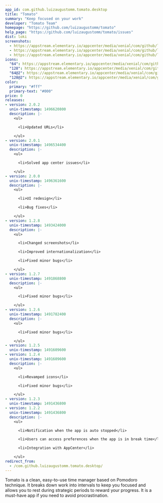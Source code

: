 ```yaml
---
app_id: com.github.luizaugustomm.tomato.desktop
title: "Tomato"
summary: "Keep focused on your work"
developer: "Tomato Team"
homepage: "https://github.com/luizaugustomm/tomato"
help_page: "https://github.com/luizaugustomm/tomato/issues"
dist: loki
screenshots:
  - https://appstream.elementary.io/appcenter/media/xenial/com/github/luizaugustomm.tomato.desktop/99862E7956BD56447EA027AB212E1EFD/screenshots/image-1_orig.png
  - https://appstream.elementary.io/appcenter/media/xenial/com/github/luizaugustomm.tomato.desktop/99862E7956BD56447EA027AB212E1EFD/screenshots/image-2_orig.png
  - https://appstream.elementary.io/appcenter/media/xenial/com/github/luizaugustomm.tomato.desktop/99862E7956BD56447EA027AB212E1EFD/screenshots/image-3_orig.png
icons:
  "64": https://appstream.elementary.io/appcenter/media/xenial/com/github/luizaugustomm.tomato.desktop/99862E7956BD56447EA027AB212E1EFD/icons/64x64/com.github.luizaugustomm.tomato_com.github.luizaugustomm.tomato.png
  "128": https://appstream.elementary.io/appcenter/media/xenial/com/github/luizaugustomm.tomato.desktop/99862E7956BD56447EA027AB212E1EFD/icons/128x128/com.github.luizaugustomm.tomato_com.github.luizaugustomm.tomato.png
  "64@2": https://appstream.elementary.io/appcenter/media/xenial/com/github/luizaugustomm.tomato.desktop/99862E7956BD56447EA027AB212E1EFD/icons/64x64@2/com.github.luizaugustomm.tomato_com.github.luizaugustomm.tomato.png
  "128@2": https://appstream.elementary.io/appcenter/media/xenial/com/github/luizaugustomm.tomato.desktop/99862E7956BD56447EA027AB212E1EFD/icons/128x128@2/com.github.luizaugustomm.tomato_com.github.luizaugustomm.tomato.png
color:
  primary: "#fff"
  primary-text: "#000"
price: 0
releases:
- version: 2.0.2
  unix-timestamp: 1496620800
  description: |-
    <ul>

      <li>Updated URLs</li>

    </ul>
- version: 2.0.1
  unix-timestamp: 1496534400
  description: |-
    <ul>

      <li>Solved app center issues</li>

    </ul>
- version: 2.0.0
  unix-timestamp: 1496361600
  description: |-
    <ul>

      <li>UI redesign</li>

      <li>Bug fixes</li>

    </ul>
- version: 1.2.8
  unix-timestamp: 1493424000
  description: |-
    <ul>

      <li>Changed screenshots</li>

      <li>Improved internationalization</li>

      <li>Fixed minor bugs</li>

    </ul>
- version: 1.2.7
  unix-timestamp: 1491868800
  description: |-
    <ul>

      <li>Fixed minor bugs</li>

    </ul>
- version: 1.2.6
  unix-timestamp: 1491782400
  description: |-
    <ul>

      <li>Fixed minor bugs</li>

    </ul>
- version: 1.2.5
  unix-timestamp: 1491609600
- version: 1.2.4
  unix-timestamp: 1491609600
  description: |-
    <ul>

      <li>Revamped icons</li>

      <li>Fixed minor bugs</li>

    </ul>
- version: 1.2.3
  unix-timestamp: 1491436800
- version: 1.2.2
  unix-timestamp: 1491436800
  description: |-
    <ul>

      <li>Notification when the app is auto stopped</li>

      <li>Users can access preferences when the app is in break time</li>

      <li>Integration with AppCenter</li>

    </ul>
redirect_from:
  - /com.github.luizaugustomm.tomato.desktop/
---
```


<p>Tomato is a clean, easy-to-use time manager based on Pomodoro technique. It breaks down work into intervals to keep you focused and allows you to rest during strategic periods to reward your progress. It is a must-have app if you need to avoid procrastination.</p>